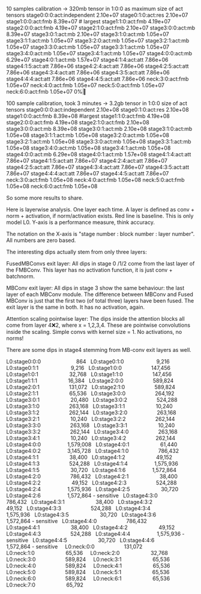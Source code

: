 
10 samples calibration -> 320mb tensor in 1:0:0 as maximum
size of act tensors
stage0:0:0:act:independent 2.10e+07
stage0:1:0:act:res 2.10e+07
stage1:0:0:act:fmb 8.39e+07 # largest
stage1:1:0:act:fmb 4.19e+07
stage2:0:0:act:fmb 4.19e+07
stage2:1:0:act:fmb 2.10e+07
stage3:0:0:act:mb 8.39e+07
stage3:0:1:act:mb 2.10e+07
stage3:1:0:act:mb 1.05e+07
stage3:1:1:act:mb 1.05e+07
stage3:2:0:act:mb 1.05e+07
stage3:2:1:act:mb 1.05e+07
stage3:3:0:act:mb 1.05e+07
stage3:3:1:act:mb 1.05e+07
stage3:4:0:act:mb 1.05e+07
stage3:4:1:act:mb 1.05e+07
stage4:0:0:act:mb 6.29e+07
stage4:0:1:act:mb 1.57e+07
stage4:1:4:act:att 7.86e+06
stage4:1:5:act:att 7.86e+06
stage4:2:4:act:att 7.86e+06
stage4:2:5:act:att 7.86e+06
stage4:3:4:act:att 7.86e+06
stage4:3:5:act:att 7.86e+06
stage4:4:4:act:att 7.86e+06
stage4:4:5:act:att 7.86e+06
neck:3:0:act:fmb 1.05e+07
neck:4:0:act:fmb 1.05e+07
neck:5:0:act:fmb 1.05e+07
neck:6:0:act:fmb 1.05e+07
  0%|▎                          


100 sample calibration, took 3 minutes -> 3.2gb tensor in 1:0:0
  size of act tensors
stage0:0:0:act:independent 2.10e+08
stage0:1:0:act:res 2.10e+08
stage1:0:0:act:fmb 8.39e+08 #largest
stage1:1:0:act:fmb 4.19e+08
stage2:0:0:act:fmb 4.19e+08
stage2:1:0:act:fmb 2.10e+08
stage3:0:0:act:mb 8.39e+08
stage3:0:1:act:mb 2.10e+08
stage3:1:0:act:mb 1.05e+08
stage3:1:1:act:mb 1.05e+08
stage3:2:0:act:mb 1.05e+08
stage3:2:1:act:mb 1.05e+08
stage3:3:0:act:mb 1.05e+08
stage3:3:1:act:mb 1.05e+08
stage3:4:0:act:mb 1.05e+08
stage3:4:1:act:mb 1.05e+08
stage4:0:0:act:mb 6.29e+08
stage4:0:1:act:mb 1.57e+08
stage4:1:4:act:att 7.86e+07
stage4:1:5:act:att 7.86e+07
stage4:2:4:act:att 7.86e+07
stage4:2:5:act:att 7.86e+07
stage4:3:4:act:att 7.86e+07
stage4:3:5:act:att 7.86e+07
stage4:4:4:act:att 7.86e+07
stage4:4:5:act:att 7.86e+07
neck:3:0:act:fmb 1.05e+08
neck:4:0:act:fmb 1.05e+08
neck:5:0:act:fmb 1.05e+08
neck:6:0:act:fmb 1.05e+08


So some more results to share.



Here is layerwise analysis. One layer each time. A layer is defined as conv + norm + activation, if norm/activation exists. Red line is baseline. This is only model L0. Y-axis is a performance measure, think accuracy.



The notation on the X-axis is "stage number : block number : layer number". All numbers are zero based.



The interesting dips actually stem from only three layers:



FusedMBConvs exit layer: All dips in stage 0 /1/2 come from the last layer of the FMBConv. This layer has no activation function, it is just conv + batchnorm.



MBConv exit layer: All dips in stage 3 show the same behaviour: the last layer of each MBConv module. The difference between MBConv and Fused MBConv is just that the first two (of total three) layers have been fused. The exit layer is the same in both. It has no activation, again.



Attention scaling pointwise layer: The dips inside the attention blocks all come from layer 4:x:2, where x = 1,2,3,4. These are pointwise convolutions inside the scaling. Simple convs with kernel size = 1. No activations, no norms!



There are some dips in stage4 stemming from MB-conv exit layers as well.


   L0:stage0:0:0                        864
   L0:stage0:1:0                      9,216
   L0:stage0:1:1                      9,216
   L0:stage1:0:0                    147,456
   L0:stage1:0:1                     32,768
   L0:stage1:1:0                    147,456
   L0:stage1:1:1                     16,384
   L0:stage2:0:0                    589,824
   L0:stage2:0:1                    131,072
   L0:stage2:1:0                    589,824
   L0:stage2:1:1                     65,536
   L0:stage3:0:0                    264,192
   L0:stage3:0:1                     20,480
   L0:stage3:0:2                    524,288
   L0:stage3:1:0                    263,168
   L0:stage3:1:1                     10,240
   L0:stage3:1:2                    262,144
   L0:stage3:2:0                    263,168
   L0:stage3:2:1                     10,240
   L0:stage3:2:2                    262,144
   L0:stage3:3:0                    263,168
   L0:stage3:3:1                     10,240
   L0:stage3:3:2                    262,144
   L0:stage3:4:0                    263,168
   L0:stage3:4:1                     10,240
   L0:stage3:4:2                    262,144
   L0:stage4:0:0                  1,579,008
   L0:stage4:0:1                     61,440
   L0:stage4:0:2                  3,145,728
   L0:stage4:1:0                    786,432
   L0:stage4:1:1                     38,400
   L0:stage4:1:2                     49,152
   L0:stage4:1:3                    524,288
   L0:stage4:1:4                  1,575,936
   L0:stage4:1:5                     30,720
   L0:stage4:1:6                  1,572,864
   L0:stage4:2:0                    786,432
   L0:stage4:2:1                     38,400
   L0:stage4:2:2                     49,152
   L0:stage4:2:3                    524,288
   L0:stage4:2:4                  1,575,936
   L0:stage4:2:5                     30,720
   L0:stage4:2:6                  1,572,864 - sensitive
   L0:stage4:3:0                    786,432
   L0:stage4:3:1                     38,400
   L0:stage4:3:2                     49,152
   L0:stage4:3:3                    524,288
   L0:stage4:3:4                  1,575,936
   L0:stage4:3:5                     30,720
   L0:stage4:3:6                  1,572,864 - sensitive
   L0:stage4:4:0                    786,432
   L0:stage4:4:1                     38,400
   L0:stage4:4:2                     49,152
   L0:stage4:4:3                    524,288
   L0:stage4:4:4                  1,575,936 - sensitive
   L0:stage4:4:5                     30,720
   L0:stage4:4:6                  1,572,864 - sensitive
     L0:neck:0:0                    131,072
     L0:neck:1:0                     65,536
     L0:neck:2:0                     32,768
     L0:neck:3:0                    589,824
     L0:neck:3:1                     65,536
     L0:neck:4:0                    589,824
     L0:neck:4:1                     65,536
     L0:neck:5:0                    589,824
     L0:neck:5:1                     65,536
     L0:neck:6:0                    589,824
     L0:neck:6:1                     65,536
     L0:neck:7:0                     65,792



 